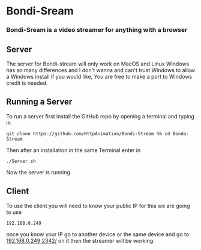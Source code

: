 # Bondi-Sream
### Bondi-Sream is a video streamer for anything with a browser
## Server
The server for Bondi-stream will only work on MacOS and Linux Windows has so many differences and I don't wanna and can't trust Windows to allow a Windows install if you would like, You are free to make a port to Windows credit is needed.

## Running a Server
 To run a server first install the GitHub repo by opening a terminal and typing in
 ```
git clone https://github.com/HttpAnimation/Bondi-Stream %% cd Bondo-Stream
```
Then after an installation in the same Terminal enter in
```
./Server.sh
```
Now the server is running

## Client
To use the client you will need to know your public IP for this we are going to use
```
192.168.0.249
```
once you know your IP go to another device or the same device and go to [192.168.0.249:2342/](192.168.0.249:2342/) on it then the streamer will be working.
